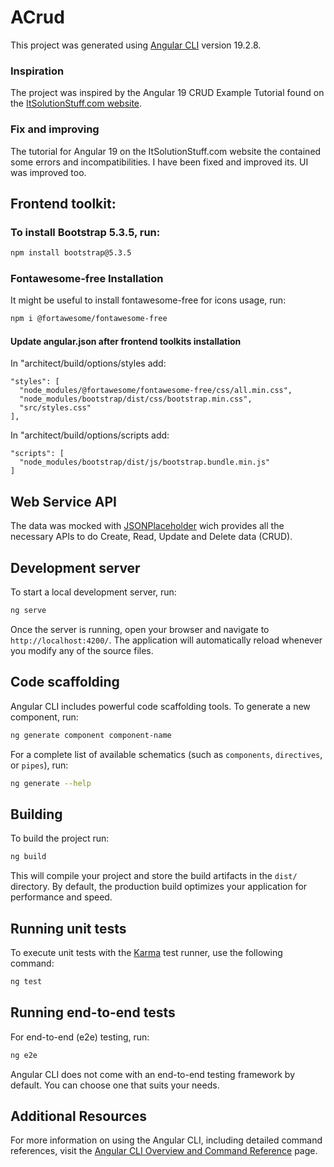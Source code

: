 # ACrud

This project was generated using [Angular CLI](https://github.com/angular/angular-cli) version 19.2.8.

### Inspiration

The project was inspired by the Angular 19 CRUD Example Tutorial found on the [ItSolutionStuff.com website](https://www.itsolutionstuff.com/post/angular-19-crud-application-tutorial-exampleexample.html).

### Fix and improving

The tutorial for Angular 19 on the ItSolutionStuff.com website the contained some errors and incompatibilities. I have been fixed and improved its. UI was improved too.

## Frontend toolkit:

### To install Bootstrap 5.3.5, run:

```bash
npm install bootstrap@5.3.5
```

### Fontawesome-free Installation

It might be useful to install fontawesome-free for icons usage, run:

```bash
npm i @fortawesome/fontawesome-free
```

#### Update angular.json after frontend toolkits installation

In "architect/build/options/styles add:

```
"styles": [
  "node_modules/@fortawesome/fontawesome-free/css/all.min.css",
  "node_modules/bootstrap/dist/css/bootstrap.min.css",
  "src/styles.css"
],
```

In "architect/build/options/scripts add:

```
"scripts": [
  "node_modules/bootstrap/dist/js/bootstrap.bundle.min.js"
]
```

## Web Service API

The data was mocked with [JSONPlaceholder](https://jsonplaceholder.typicode.com/) wich provides all the necessary APIs to do Create, Read, Update and Delete data (CRUD).

## Development server

To start a local development server, run:

```bash
ng serve
```

Once the server is running, open your browser and navigate to `http://localhost:4200/`. The application will automatically reload whenever you modify any of the source files.

## Code scaffolding

Angular CLI includes powerful code scaffolding tools. To generate a new component, run:

```bash
ng generate component component-name
```

For a complete list of available schematics (such as `components`, `directives`, or `pipes`), run:

```bash
ng generate --help
```

## Building

To build the project run:

```bash
ng build
```

This will compile your project and store the build artifacts in the `dist/` directory. By default, the production build optimizes your application for performance and speed.

## Running unit tests

To execute unit tests with the [Karma](https://karma-runner.github.io) test runner, use the following command:

```bash
ng test
```

## Running end-to-end tests

For end-to-end (e2e) testing, run:

```bash
ng e2e
```

Angular CLI does not come with an end-to-end testing framework by default. You can choose one that suits your needs.

## Additional Resources

For more information on using the Angular CLI, including detailed command references, visit the [Angular CLI Overview and Command Reference](https://angular.dev/tools/cli) page.
